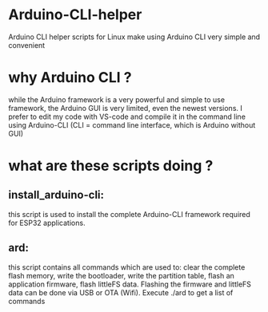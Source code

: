 # Arduino-CLI-helper
Arduino CLI helper scripts for Linux make using Arduino CLI very simple and convenient
# why Arduino CLI ?
while the Arduino framework is a very powerful and simple to use framework, the Arduino GUI is very limited, even the newest versions.
I prefer to edit my code with VS-code and compile it in the command line using Arduino-CLI (CLI = command line interface, which is Arduino without GUI)
# what are these scripts doing ?
## install_arduino-cli:
this script is used to install the complete Arduino-CLI framework required for ESP32 applications.
## ard:
this script contains all commands which are used to:
clear the complete flash memory, write the bootloader, write the partition table, flash an application firmware, flash littleFS data. Flashing the firmware and littleFS data can be done via USB or OTA (Wifi). Execute ./ard to get a list of commands

